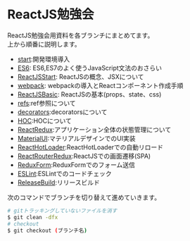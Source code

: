 # ReactJS勉強会

ReactJS勉強会用資料を各ブランチにまとめてます。  
上から順番に説明します。  

- [start](https://github.com/teradonburi/learnReactJS/tree/start):開発環境導入
- [ES6](https://github.com/teradonburi/learnReactJS/tree/ES6): ES6,ES7のよく使うJavaScript文法のおさらい
- [ReactJSStart](https://github.com/teradonburi/learnReactJS/tree/ReactJSStart): ReactJSの概念、JSXについて
- [webpack](https://github.com/teradonburi/learnReactJS/tree/webpack): webpackの導入とReactコンポーネント作成手順
- [ReactJSBasic](https://github.com/teradonburi/learnReactJS/tree/ReactJSBasic): ReactJSの基本(props、state、css)
- [refs](https://github.com/teradonburi/learnReactJS/tree/refs):ref参照について
- [decorators](https://github.com/teradonburi/learnReactJS/tree/decorators):decoratorsについて 
- [HOC](https://github.com/teradonburi/learnReactJS/tree/HOC):HOCについて 
- [ReactRedux](https://github.com/teradonburi/learnReactJS/tree/ReactRedux):アプリケーション全体の状態管理について 
- [MaterialUI](https://github.com/teradonburi/learnReactJS/tree/MaterialUI):マテリアルデザインでのUI実装 
- [ReactHotLoader](https://github.com/teradonburi/learnReactJS/tree/ReactHotLoader):ReactHotLoaderでの自動リロード 
- [ReactRouterRedux](https://github.com/teradonburi/learnReactJS/tree/ReactRouterRedux):ReactJSでの画面遷移(SPA)
- [ReduxForm](https://github.com/teradonburi/learnReactJS/tree/ReduxForm):ReduxFormでのフォーム送信
- [ESLint](https://github.com/teradonburi/learnReactJS/tree/ESLint):ESLintでのコードチェック
- [ReleaseBuild](https://github.com/teradonburi/learnReactJS/tree/ReleaseBuild):リリースビルド

次のコマンドでブランチを切り替えて進めていきます。  

```sh
# gitトラッキングしていないファイルを消す
$ git clean -dfx
# checkout
$ git checkout (ブランチ名)
```
